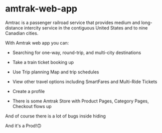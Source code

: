 # amtrak-web-app

Amtrac is a passenger railroad service that provides medium and long-distance intercity service in the contiguous United States and to nine Canadian cities.

With Amtrak web app you can:

* Searching for one-way, round-trip, and multi-city destinations

* Take a train ticket booking up 

* Use Trip planning Map and trip schedules

* View other travel options including SmartFares and Multi-Ride Tickets

* Create a profile

* There is some Amtrak Store with Product Pages, Category Pages, Checkout flows up

And of course there is a lot of bugs inside hiding

And it's a Prod!🙃
